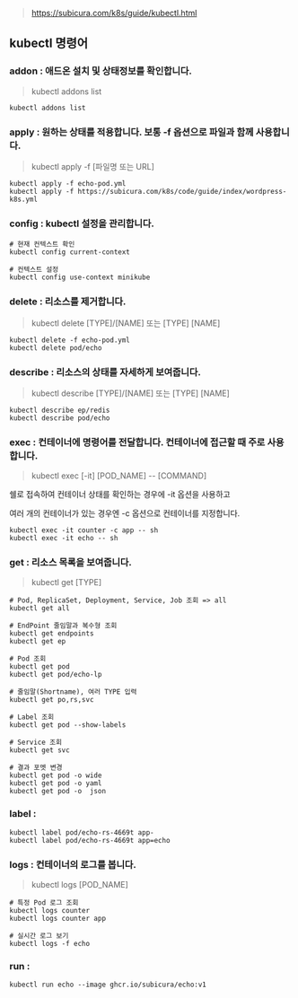 > https://subicura.com/k8s/guide/kubectl.html

## kubectl 명령어

### addon : 애드온 설치 및 상태정보를 확인합니다.
> kubectl addons list
```
kubectl addons list
```

### apply : 원하는 상태를 적용합니다. 보통 -f 옵션으로 파일과 함께 사용합니다.

> kubectl apply -f [파일명 또는 URL]
```
kubectl apply -f echo-pod.yml
kubectl apply -f https://subicura.com/k8s/code/guide/index/wordpress-k8s.yml
```

### config : kubectl 설정을 관리합니다.

```
# 현재 컨텍스트 확인
kubectl config current-context

# 컨텍스트 설정
kubectl config use-context minikube
```

### delete : 리소스를 제거합니다.

> kubectl delete [TYPE]/[NAME] 또는 [TYPE] [NAME]
```
kubectl delete -f echo-pod.yml
kubectl delete pod/echo
```

### describe : 리소스의 상태를 자세하게 보여줍니다.

> kubectl describe [TYPE]/[NAME] 또는 [TYPE] [NAME]
```
kubectl describe ep/redis
kubectl describe pod/echo
```

### exec : 컨테이너에 명령어를 전달합니다. 컨테이너에 접근할 때 주로 사용합니다.

> kubectl exec [-it] [POD_NAME] -- [COMMAND]

쉘로 접속하여 컨테이너 상태를 확인하는 경우에 -it 옵션을 사용하고

여러 개의 컨테이너가 있는 경우엔 -c 옵션으로 컨테이너를 지정합니다.
```
kubectl exec -it counter -c app -- sh
kubectl exec -it echo -- sh
```

### get : 리소스 목록을 보여줍니다.

> kubectl get [TYPE]
```
# Pod, ReplicaSet, Deployment, Service, Job 조회 => all
kubectl get all

# EndPoint 줄임말과 복수형 조회
kubectl get endpoints
kubectl get ep

# Pod 조회
kubectl get pod
kubectl get pod/echo-lp

# 줄임말(Shortname), 여러 TYPE 입력
kubectl get po,rs,svc

# Label 조회
kubectl get pod --show-labels

# Service 조회
kubectl get svc

# 결과 포멧 변경
kubectl get pod -o wide
kubectl get pod -o yaml
kubectl get pod -o  json
```

### label : 

```
kubectl label pod/echo-rs-4669t app-
kubectl label pod/echo-rs-4669t app=echo
```

### logs : 컨테이너의 로그를 봅니다.

> kubectl logs [POD_NAME]
```
# 특정 Pod 로그 조회
kubectl logs counter
kubectl logs counter app

# 실시간 로그 보기
kubectl logs -f echo
```

### run : 

```
kubectl run echo --image ghcr.io/subicura/echo:v1
```
